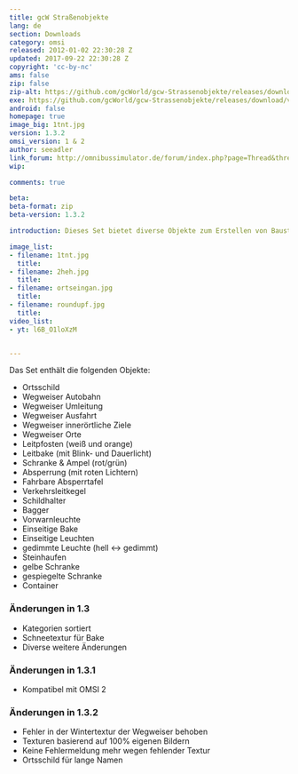```yaml
---
title: gcW Straßenobjekte
lang: de
section: Downloads
category: omsi
released: 2012-01-02 22:30:28 Z
updated: 2017-09-22 22:30:28 Z
copyright: 'cc-by-nc'
ams: false
zip: false
zip-alt: https://github.com/gcWorld/gcw-Strassenobjekte/releases/download/v1.3.2/gcW.Strassenobjekte.1.3.2.zip
exe: https://github.com/gcWorld/gcw-Strassenobjekte/releases/download/v1.3.2/gcW.Strassenobjekte.1.3.2.exe
android: false
homepage: true
image_big: 1tnt.jpg
version: 1.3.2
omsi_version: 1 & 2
author: seeadler
link_forum: http://omnibussimulator.de/forum/index.php?page=Thread&threadID=1161
wip:

comments: true

beta:
beta-format: zip
beta-version: 1.3.2

introduction: Dieses Set bietet diverse Objekte zum Erstellen von Baustellen in OMSI.

image_list:
- filename: 1tnt.jpg
  title:
- filename: 2heh.jpg
  title:
- filename: ortseingan.jpg
  title:
- filename: roundupf.jpg
  title:
video_list:
- yt: l6B_O1loXzM


---
```


Das Set enthält die folgenden Objekte:

- Ortsschild
- Wegweiser Autobahn
- Wegweiser Umleitung
- Wegweiser Ausfahrt
- Wegweiser innerörtliche Ziele
- Wegweiser Orte
- Leitpfosten (weiß und orange)
- Leitbake (mit Blink- und Dauerlicht)
- Schranke & Ampel (rot/grün)
- Absperrung (mit roten Lichtern)
- Fahrbare Absperrtafel
- Verkehrsleitkegel
- Schildhalter
- Bagger
- Vorwarnleuchte
- Einseitige Bake
- Einseitige Leuchten
- gedimmte Leuchte (hell <-> gedimmt)
- Steinhaufen
- gelbe Schranke
- gespiegelte Schranke
- Container

<div class="bg bg-success" markdown="block">

### Änderungen in 1.3

- Kategorien sortiert
- Schneetextur für Bake
- Diverse weitere Änderungen

### Änderungen in 1.3.1

- Kompatibel mit OMSI 2

### Änderungen in 1.3.2

- Fehler in der Wintertextur der Wegweiser behoben
- Texturen basierend auf 100% eigenen Bildern
- Keine Fehlermeldung mehr wegen fehlender Textur
- Ortsschild für lange Namen

</div>
